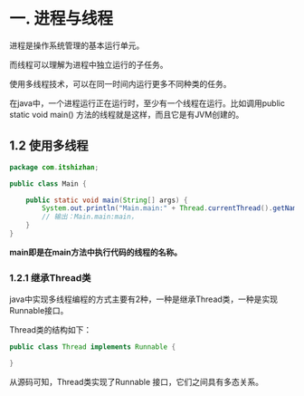# 一. 进程与线程

进程是操作系统管理的基本运行单元。

而线程可以理解为进程中独立运行的子任务。



使用多线程技术，可以在同一时间内运行更多不同种类的任务。



在java中，一个进程运行正在运行时，至少有一个线程在运行。比如调用public static void main() 方法的线程就是这样，而且它是有JVM创建的。


## 1.2 使用多线程

```java
package com.itshizhan;

public class Main {

    public static void main(String[] args) {
        System.out.println("Main.main:" + Thread.currentThread().getName());
        // 输出：Main.main:main， 
    }
}
```

**main即是在main方法中执行代码的线程的名称。**


### 1.2.1 继承Thread类

java中实现多线程编程的方式主要有2种，一种是继承Thread类，一种是实现Runnable接口。

Thread类的结构如下：

```java
public class Thread implements Runnable {

}
```
从源码可知，Thread类实现了Runnable 接口，它们之间具有多态关系。